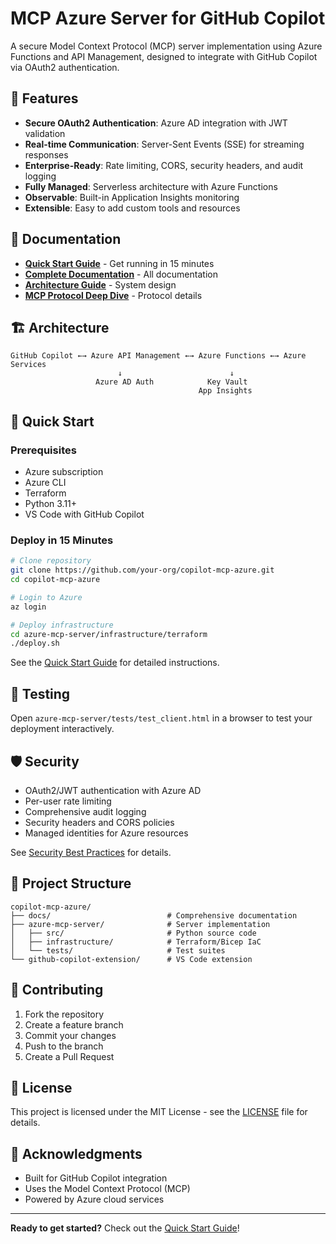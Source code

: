 # MCP Azure Server for GitHub Copilot

A secure Model Context Protocol (MCP) server implementation using Azure Functions and API Management, designed to integrate with GitHub Copilot via OAuth2 authentication.

## 🚀 Features

- **Secure OAuth2 Authentication**: Azure AD integration with JWT validation
- **Real-time Communication**: Server-Sent Events (SSE) for streaming responses
- **Enterprise-Ready**: Rate limiting, CORS, security headers, and audit logging
- **Fully Managed**: Serverless architecture with Azure Functions
- **Observable**: Built-in Application Insights monitoring
- **Extensible**: Easy to add custom tools and resources

## 📖 Documentation

- **[Quick Start Guide](./docs/QUICK_START.md)** - Get running in 15 minutes
- **[Complete Documentation](./docs/README.md)** - All documentation
- **[Architecture Guide](./docs/ARCHITECTURE_GUIDE.md)** - System design
- **[MCP Protocol Deep Dive](./docs/MCP_PROTOCOL_DEEP_DIVE.md)** - Protocol details

## 🏗️ Architecture

```
GitHub Copilot ←→ Azure API Management ←→ Azure Functions ←→ Azure Services
                        ↓                        ↓
                   Azure AD Auth            Key Vault
                                          App Insights
```

## 🚦 Quick Start

### Prerequisites

- Azure subscription
- Azure CLI
- Terraform
- Python 3.11+
- VS Code with GitHub Copilot

### Deploy in 15 Minutes

```bash
# Clone repository
git clone https://github.com/your-org/copilot-mcp-azure.git
cd copilot-mcp-azure

# Login to Azure
az login

# Deploy infrastructure
cd azure-mcp-server/infrastructure/terraform
./deploy.sh
```

See the [Quick Start Guide](./docs/QUICK_START.md) for detailed instructions.

## 🧪 Testing

Open `azure-mcp-server/tests/test_client.html` in a browser to test your deployment interactively.

## 🛡️ Security

- OAuth2/JWT authentication with Azure AD
- Per-user rate limiting
- Comprehensive audit logging
- Security headers and CORS policies
- Managed identities for Azure resources

See [Security Best Practices](./azure-mcp-server/docs/SECURITY.md) for details.

## 📁 Project Structure

```
copilot-mcp-azure/
├── docs/                          # Comprehensive documentation
├── azure-mcp-server/              # Server implementation
│   ├── src/                       # Python source code
│   ├── infrastructure/            # Terraform/Bicep IaC
│   └── tests/                     # Test suites
└── github-copilot-extension/      # VS Code extension
```

## 🤝 Contributing

1. Fork the repository
2. Create a feature branch
3. Commit your changes
4. Push to the branch
5. Create a Pull Request

## 📝 License

This project is licensed under the MIT License - see the [LICENSE](LICENSE) file for details.

## 🙏 Acknowledgments

- Built for GitHub Copilot integration
- Uses the Model Context Protocol (MCP)
- Powered by Azure cloud services

---

**Ready to get started?** Check out the [Quick Start Guide](./docs/QUICK_START.md)!